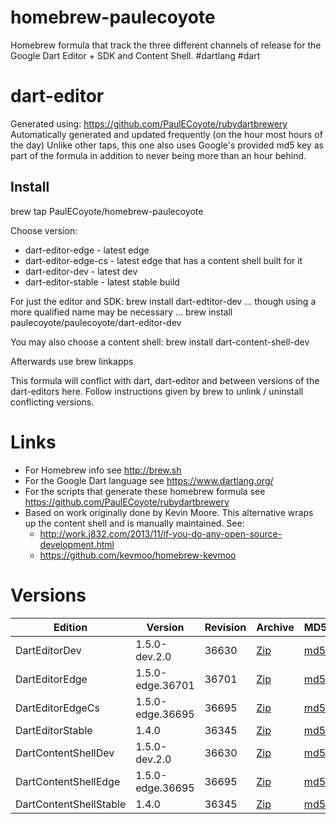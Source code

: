 homebrew-paulecoyote
====================

Homebrew formula that track the three different channels of release for the Google Dart Editor + SDK and Content Shell.  #dartlang #dart

dart-editor
===========

Generated using: https://github.com/PaulECoyote/rubydartbrewery
Automatically generated and updated frequently (on the hour most hours of the day)
Unlike other taps, this one also uses Google's provided md5 key as part of the formula in addition to never being more than an hour behind.

Install
-------
brew tap PaulECoyote/homebrew-paulecoyote

Choose version:
* dart-editor-edge - latest edge
* dart-editor-edge-cs - latest edge that has a content shell built for it
* dart-editor-dev - latest dev
* dart-editor-stable - latest stable build

For just the editor and SDK:
brew install dart-edtitor-dev
... though using a more qualified name may be necessary ...
brew install paulecoyote/paulecoyote/dart-editor-dev

You may also choose a content shell:
brew install dart-content-shell-dev

Afterwards use 
brew linkapps

This formula will conflict with dart, dart-editor and between versions of the dart-editors here.  Follow instructions given by brew to unlink / uninstall conflicting versions.

Links
=====
* For Homebrew info see http://brew.sh
* For the Google Dart language see https://www.dartlang.org/
* For the scripts that generate these homebrew formula see https://github.com/PaulECoyote/rubydartbrewery
* Based on work originally done by Kevin Moore. This alternative wraps up the content shell and is manually maintained.  See: 
    * http://work.j832.com/2013/11/if-you-do-any-open-source-development.html
    * https://github.com/kevmoo/homebrew-kevmoo

Versions
========
| Edition | Version | Revision | Archive | MD5 | Notes |
| ------- | ------- | -------- | ------- | --- | ----- |
| DartEditorDev | 1.5.0-dev.2.0 | 36630 | [Zip](http://storage.googleapis.com/dart-archive/channels/dev/release/36630/editor/darteditor-macos-x64.zip) | [md5](http://storage.googleapis.com/dart-archive/channels/dev/release/36630/editor/darteditor-macos-x64.zip.md5sum) | [Changes](http://storage.googleapis.com/dart-archive/channels/dev/release/latest/changelog.html) |
| DartEditorEdge | 1.5.0-edge.36701 | 36701 | [Zip](http://storage.googleapis.com/dart-archive/channels/be/raw/36701/editor/darteditor-macos-x64.zip) | [md5](http://storage.googleapis.com/dart-archive/channels/be/raw/36701/editor/darteditor-macos-x64.zip.md5sum) | - |
| DartEditorEdgeCs | 1.5.0-edge.36695 | 36695 | [Zip](http://storage.googleapis.com/dart-archive/channels/be/raw/36695/editor/darteditor-macos-x64.zip) | [md5](http://storage.googleapis.com/dart-archive/channels/be/raw/36695/editor/darteditor-macos-x64.zip.md5sum) | - |
| DartEditorStable | 1.4.0 | 36345 | [Zip](http://storage.googleapis.com/dart-archive/channels/stable/release/36345/editor/darteditor-macos-x64.zip) | [md5](http://storage.googleapis.com/dart-archive/channels/stable/release/36345/editor/darteditor-macos-x64.zip.md5sum) | [Changes](http://storage.googleapis.com/dart-archive/channels/stable/release/latest/changelog.html) |
| DartContentShellDev | 1.5.0-dev.2.0 | 36630 | [Zip](http://storage.googleapis.com/dart-archive/channels/dev/release/36630/dartium/content_shell-macos-ia32-release.zip) | [md5](http://storage.googleapis.com/dart-archive/channels/dev/release/36630/dartium/content_shell-macos-ia32-release.zip.md5sum) | - |
| DartContentShellEdge | 1.5.0-edge.36695 | 36695 | [Zip](http://storage.googleapis.com/dart-archive/channels/be/raw/36695/dartium/content_shell-macos-ia32-release.zip) | [md5](http://storage.googleapis.com/dart-archive/channels/be/raw/36695/dartium/content_shell-macos-ia32-release.zip.md5sum) | - |
| DartContentShellStable | 1.4.0 | 36345 | [Zip](http://storage.googleapis.com/dart-archive/channels/stable/release/36345/dartium/content_shell-macos-ia32-release.zip) | [md5](http://storage.googleapis.com/dart-archive/channels/stable/release/36345/dartium/content_shell-macos-ia32-release.zip.md5sum) | - |
